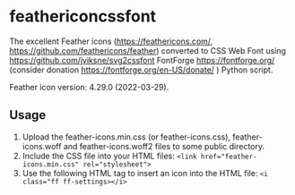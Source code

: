 # feathericoncssfont
The excellent Feather icons (https://feathericons.com/, https://github.com/feathericons/feather) converted to CSS Web Font using https://github.com/jviksne/svg2cssfont FontForge https://fontforge.org/ (consider donation https://fontforge.org/en-US/donate/ ) Python script.

Feather icon version: 4.29.0 (2022-03-29).

## Usage
1. Upload the feather-icons.min.css (or feather-icons.css), feather-icons.woff and feather-icons.woff2 files to some public directory.
8. Include the CSS file into your HTML files:
`<link href="feather-icons.min.css" rel="stylesheet">`
9. Use the following HTML tag to insert an icon into the HTML file:
 `<i class="ff ff-settings></i>`
